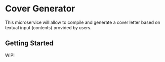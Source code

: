 # Cover Generator

This microservice will allow to compile and generate a cover letter based on textual input (contents) provided by users.

## Getting Started

WIP!
